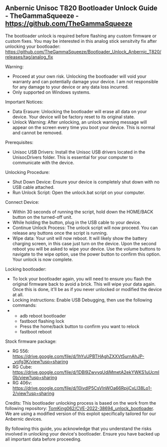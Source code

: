 Anbernic Unisoc T820 Bootloader Unlock Guide - TheGammaSqueeze - https://github.com/TheGammaSqueeze
---------------------------------------------------------------------------------------------------

The bootloader unlock is required before flashing any custom firmware or custom fixes.
You may be interested in this analog stick sensitvity fix after unlocking your bootloader: https://github.com/TheGammaSqueeze/Bootloader_Unlock_Anbernic_T820/releases/tag/analog_fix

Warning:
- Proceed at your own risk. Unlocking the bootloader will void your warranty and can potentially damage your device. I am not responsible for any damage to your device or any data loss incurred.
- Only supported on Windows systems.


Important Notices:
- Data Erasure: Unlocking the bootloader will erase all data on your device. Your device will be factory reset to its original state.
- Unlock Warning: After unlocking, an unlock warning message will appear on the screen every time you boot your device. This is normal and cannot be removed.

Prerequisites:
- Unisoc USB Drivers: Install the Unisoc USB drivers located in the UnisocDrivers folder. This is essential for your computer to communicate with the device.

Unlocking Procedure:
- Shut Down Device: Ensure your device is completely shut down with no USB cable attached.
- Run Unlock Script: Open the unlock.bat script on your computer.

Connect Device:
- Within 30 seconds of running the script, hold down the HOME/BACK button on the turned-off unit.
- While holding the button, plug in the USB cable to your device.
- Continue Unlock Process: The unlock script will now proceed. You can release any buttons once the script is running.
- Wipe data: Your unit will now reboot. It will likely show the battery charging screen, in this case just turn on the device. Upon the second reboot you will be asked to wipe your device. Use the volume buttons to navigate to the wipe option, use the power button to confirm this option. Your unlock is now complete.

Locking bootloader:
- To lock your bootloader again, you will need to ensure you flash the original firmware back to avoid a brick. This will wipe your data again. Once this is done, it'll be as if you never unlocked or modified the device at all.
- Locking instructions: Enable USB Debugging, then use the following commands:
- - adb reboot bootloader
  - fastboot flashing lock
  - Press the home/back button to confirm you want to relock
  - fastboot reboot
 
Stock firmware package:
- RG 556: https://drive.google.com/file/d/1hYuUPBTHAghZXXVt5urnAhJP-_vofg3K/view?usp=sharing
- RG Cube: https://drive.google.com/file/d/1DBl9ZwvyqUdjMmetA2ekYWKS1uUcmI0b/view?usp=sharing
- RG 406v: https://drive.google.com/file/d/10ivdlP5CsVInWOa66RpjjCxLI38Lo1-2/view?usp=sharing

Credits:
This bootloader unlocking process is based on the work from the following repository: [TomKing062/CVE-2022-38694_unlock_bootloader](https://github.com/TomKing062/CVE-2022-38694_unlock_bootloader). We are using a modified version of this exploit specifically tailored for our Anbernic devices.

By following this guide, you acknowledge that you understand the risks involved in unlocking your device's bootloader. Ensure you have backed up all important data before proceeding.
